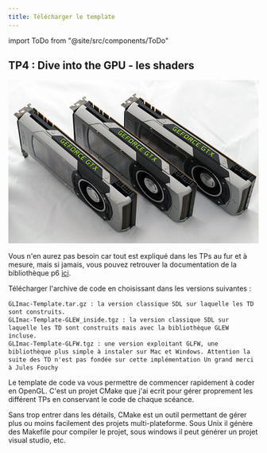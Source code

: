```yaml
---
title: Télécharger le template
---
```

import ToDo from "@site/src/components/ToDo"

## TP4 : Dive into the GPU - les shaders

![](img/intro.jpg)

Vous n'en aurez pas besoin car tout est expliqué dans les TPs au fur et à mesure, mais si jamais, vous pouvez retrouver la documentation de la bibliothèque p6 [ici](https://julesfouchy.github.io/p6-docs/).

<ToDo/> Télécharger l'archive de code en choisissant dans les versions suivantes :

    GLImac-Template.tar.gz : la version classique SDL sur laquelle les TD sont construits.
    GLImac-Template-GLEW_inside.tgz : la version classique SDL sur laquelle les TD sont construits mais avec la bibliothèque GLEW incluse.
    GLImac-Template-GLFW.tgz : une version exploitant GLFW, une bibliothèque plus simple à instaler sur Mac et Windows. Attention la suite des TD n'est pas fondée sur cette implémentation Un grand merci à Jules Fouchy

Le template de code va vous permettre de commencer rapidement à coder en OpenGL. C'est un projet CMake que j'ai ecrit pour gérer proprement les différent TPs en conservant le code de chaque scéance.

Sans trop entrer dans les détails, CMake est un outil permettant de gérer plus ou moins facilement des projets multi-plateforme. Sous Unix il génère des Makefile pour compiler le projet, sous windows il peut générer un projet visual studio, etc. 